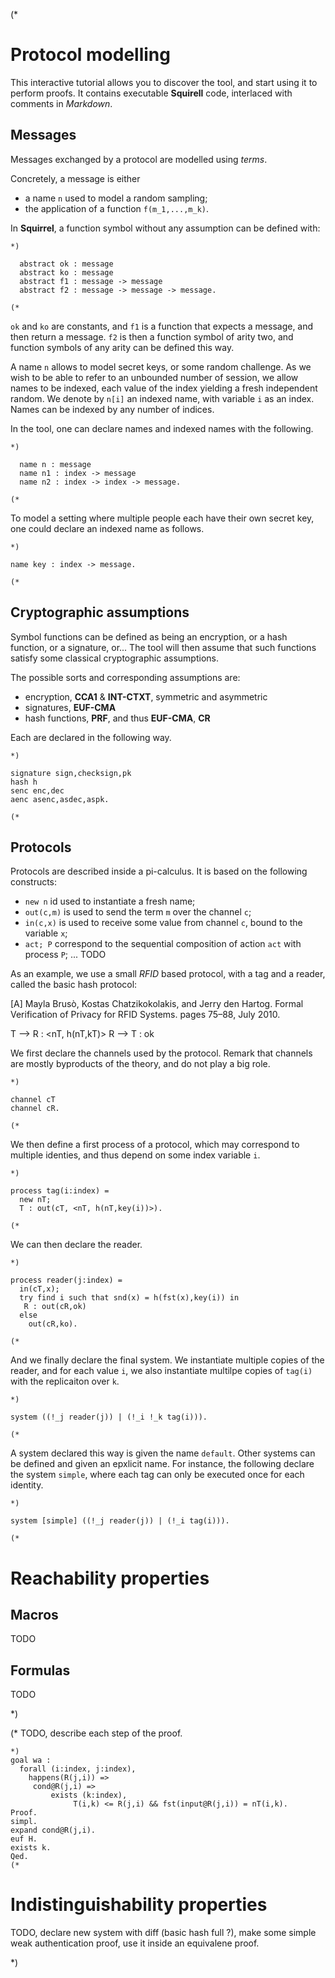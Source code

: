 (*
# Protocol modelling

This interactive tutorial allows you to discover the tool, and start using it to perform proofs. It contains executable __Squirell__ code, interlaced with comments in _Markdown_.

## Messages

Messages exchanged by a protocol are modelled using _terms_.

Concretely, a message is either

 * a name `n` used to model a random sampling;
 * the application of a function `f(m_1,...,m_k)`.


In __Squirrel__, a function symbol without any assumption can be defined with:
```
*)

  abstract ok : message
  abstract ko : message
  abstract f1 : message -> message
  abstract f2 : message -> message -> message.

(*
```

`ok` and `ko` are constants, and `f1` is a function that expects a message, and then return a message. `f2` is then a function symbol of arity two, and function symbols of any arity can be defined this way.


A name `n` allows to model secret keys, or some random challenge. As we wish to be able to refer to an unbounded number of session, we allow names to be indexed, each value of the index yielding a fresh independent random. We denote by `n[i]` an indexed name, with variable `i` as an index. Names can be indexed by any number of indices.

In the tool, one can declare names and indexed names with the following.
```
*)

  name n : message
  name n1 : index -> message
  name n2 : index -> index -> message.

(*
```
To model a setting where multiple people each have their own secret key, one could declare an indexed name as follows.
```
*)

name key : index -> message.

(*
```

## Cryptographic assumptions

Symbol functions can be defined as being an encryption, or a hash function, or a signature, or... The tool will then assume that such functions satisfy some classical cryptographic assumptions.

The possible sorts and corresponding assumptions are:
 * encryption,  __CCA1__ & __INT-CTXT__, symmetric and asymmetric
 * signatures, __EUF-CMA__
 * hash functions, __PRF__, and thus __EUF-CMA__, __CR__

Each are declared in the following way.
```
*)

signature sign,checksign,pk
hash h
senc enc,dec
aenc asenc,asdec,aspk.

(*
```
## Protocols

Protocols are described inside a pi-calculus. It is based on the following constructs:
 *  `new n` id used to instantiate a fresh name;
 * `out(c,m)` is used to send the term `m` over the channel `c`;
 * `in(c,x)` is used to receive some value from channel `c`, bound to the variable `x`;
 * `act; P` correspond to the sequential composition of action `act` with process `P`;
 ... TODO

As an example, we use a small _RFID_ based protocol, with a tag and a reader, called the basic hash protocol:

[A] Mayla Brusò, Kostas Chatzikokolakis, and Jerry den Hartog. Formal
Verification of Privacy for RFID Systems. pages 75–88, July 2010.

T --> R : <nT, h(nT,kT)>
R --> T : ok


We first declare the channels used by the protocol. Remark that channels are mostly byproducts of the theory, and do not play a big role.
```
*)

channel cT
channel cR.

(*
```
We then define a first process of a protocol, which may correspond to multiple identies, and thus depend on some index variable `i`.
```
*)

process tag(i:index) =
  new nT;
  T : out(cT, <nT, h(nT,key(i))>).

(*
```
We can then declare the reader.
```
*)

process reader(j:index) =
  in(cT,x);
  try find i such that snd(x) = h(fst(x),key(i)) in
   R : out(cR,ok)
  else
    out(cR,ko).

(*
```
And we finally declare the final system. We instantiate multiple copies of the reader, and for each value `i`, we also instantiate multilpe copies of `tag(i)` with the replicaiton over `k`.
```
*)

system ((!_j reader(j)) | (!_i !_k tag(i))).

(*
```
A system declared this way is given the name `default`. Other systems can be defined and given an epxlicit name. For instance, the following declare the system `simple`, where each tag can only be executed once for each identity.
```
*)

system [simple] ((!_j reader(j)) | (!_i tag(i))).

(*
```
# Reachability properties

## Macros

TODO

## Formulas

TODO

*)


(*
TODO, describe each step of the proof.
```
*)
goal wa :
  forall (i:index, j:index),
    happens(R(j,i)) =>
     cond@R(j,i) =>
         exists (k:index),
              T(i,k) <= R(j,i) && fst(input@R(j,i)) = nT(i,k).
Proof.
simpl.
expand cond@R(j,i).
euf H.
exists k.
Qed.
(*
```
# Indistinguishability properties

TODO, declare new system with diff (basic hash full ?), make some simple weak authentication proof, use it inside an equivalene proof.

*)

